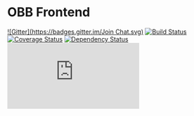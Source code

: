# OBB Frontend
[![Gitter](https://badges.gitter.im/Join Chat.svg)](https://gitter.im/orionsbelt-battlegrounds/open-source?utm_source=badge&utm_medium=badge&utm_campaign=pr-badge&utm_content=badge) [![Build Status](https://travis-ci.org/orionsbelt-battlegrounds/frontend.svg?branch=master)](https://travis-ci.org/orionsbelt-battlegrounds/frontend) [![Coverage Status](https://coveralls.io/repos/orionsbelt-battlegrounds/frontend/badge.svg)](https://coveralls.io/r/orionsbelt-battlegrounds/frontend) [![Dependency Status](https://www.versioneye.com/user/projects/54c8d8cf6c631088390001a9/badge.svg?style=flat)](https://www.versioneye.com/user/projects/54c8d8cf6c631088390001a9) ![Uptime](https://www.statuscake.com/App/button/index.php?Track=H5DYwnbUlN&Days=7&Design=5)

